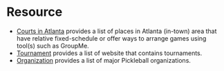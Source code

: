 # Resource

- [Courts in Atlanta](court.md) provides a list of places in Atlanta (in-town) area that have relative fixed-schedule or offer ways to arrange games using tool(s) such as GroupMe.
- [Tournament](tournament.md) provides a list of website that contains tournaments.   
- [Organization](organization.md) provides a list of major Pickleball organizations. 
